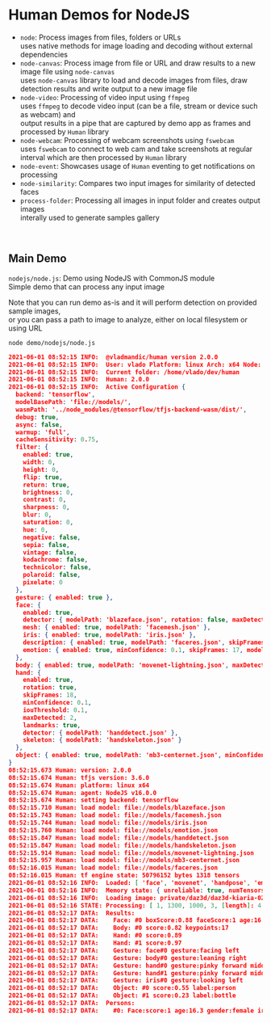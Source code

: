 # Human Demos for NodeJS

- `node`: Process images from files, folders or URLs  
  uses native methods for image loading and decoding without external dependencies  
- `node-canvas`: Process image from file or URL and draw results to a new image file using `node-canvas`  
  uses `node-canvas` library to load and decode images from files, draw detection results and write output to a new image file
- `node-video`: Processing of video input using `ffmpeg`  
  uses `ffmpeg` to decode video input (can be a file, stream or device such as webcam) and  
  output results in a pipe that are captured by demo app as frames and processed by `Human` library
- `node-webcam`: Processing of webcam screenshots using `fswebcam`  
  uses `fswebcam` to connect to web cam and take screenshots at regular interval which are then processed by `Human` library
- `node-event`: Showcases usage of `Human` eventing to get notifications on processing
- `node-similarity`: Compares two input images for similarity of detected faces
- `process-folder`: Processing all images in input folder and creates output images  
  interally used to generate samples gallery  

<br>

## Main Demo

`nodejs/node.js`: Demo using NodeJS with CommonJS module  
Simple demo that can process any input image

Note that you can run demo as-is and it will perform detection on provided sample images,  
or you can pass a path to image to analyze, either on local filesystem or using URL

```shell
node demo/nodejs/node.js
```

```json
2021-06-01 08:52:15 INFO:  @vladmandic/human version 2.0.0
2021-06-01 08:52:15 INFO:  User: vlado Platform: linux Arch: x64 Node: v16.0.0
2021-06-01 08:52:15 INFO:  Current folder: /home/vlado/dev/human
2021-06-01 08:52:15 INFO:  Human: 2.0.0
2021-06-01 08:52:15 INFO:  Active Configuration {
  backend: 'tensorflow',
  modelBasePath: 'file://models/',
  wasmPath: '../node_modules/@tensorflow/tfjs-backend-wasm/dist/',
  debug: true,
  async: false,
  warmup: 'full',
  cacheSensitivity: 0.75,
  filter: {
    enabled: true,
    width: 0,
    height: 0,
    flip: true,
    return: true,
    brightness: 0,
    contrast: 0,
    sharpness: 0,
    blur: 0,
    saturation: 0,
    hue: 0,
    negative: false,
    sepia: false,
    vintage: false,
    kodachrome: false,
    technicolor: false,
    polaroid: false,
    pixelate: 0
  },
  gesture: { enabled: true },
  face: {
    enabled: true,
    detector: { modelPath: 'blazeface.json', rotation: false, maxDetected: 10, skipFrames: 15, minConfidence: 0.2, iouThreshold: 0.1, return: false, enabled: true },
    mesh: { enabled: true, modelPath: 'facemesh.json' },
    iris: { enabled: true, modelPath: 'iris.json' },
    description: { enabled: true, modelPath: 'faceres.json', skipFrames: 16, minConfidence: 0.1 },
    emotion: { enabled: true, minConfidence: 0.1, skipFrames: 17, modelPath: 'emotion.json' }
  },
  body: { enabled: true, modelPath: 'movenet-lightning.json', maxDetected: 1, minConfidence: 0.2 },
  hand: {
    enabled: true,
    rotation: true,
    skipFrames: 18,
    minConfidence: 0.1,
    iouThreshold: 0.1,
    maxDetected: 2,
    landmarks: true,
    detector: { modelPath: 'handdetect.json' },
    skeleton: { modelPath: 'handskeleton.json' }
  },
  object: { enabled: true, modelPath: 'mb3-centernet.json', minConfidence: 0.2, iouThreshold: 0.4, maxDetected: 10, skipFrames: 19 }
}
08:52:15.673 Human: version: 2.0.0
08:52:15.674 Human: tfjs version: 3.6.0
08:52:15.674 Human: platform: linux x64
08:52:15.674 Human: agent: NodeJS v16.0.0
08:52:15.674 Human: setting backend: tensorflow
08:52:15.710 Human: load model: file://models/blazeface.json
08:52:15.743 Human: load model: file://models/facemesh.json
08:52:15.744 Human: load model: file://models/iris.json
08:52:15.760 Human: load model: file://models/emotion.json
08:52:15.847 Human: load model: file://models/handdetect.json
08:52:15.847 Human: load model: file://models/handskeleton.json
08:52:15.914 Human: load model: file://models/movenet-lightning.json
08:52:15.957 Human: load model: file://models/mb3-centernet.json
08:52:16.015 Human: load model: file://models/faceres.json
08:52:16.015 Human: tf engine state: 50796152 bytes 1318 tensors
2021-06-01 08:52:16 INFO:  Loaded: [ 'face', 'movenet', 'handpose', 'emotion', 'centernet', 'faceres', [length]: 6 ]
2021-06-01 08:52:16 INFO:  Memory state: { unreliable: true, numTensors: 1318, numDataBuffers: 1318, numBytes: 50796152 }
2021-06-01 08:52:16 INFO:  Loading image: private/daz3d/daz3d-kiaria-02.jpg
2021-06-01 08:52:16 STATE: Processing: [ 1, 1300, 1000, 3, [length]: 4 ]
2021-06-01 08:52:17 DATA:  Results:
2021-06-01 08:52:17 DATA:    Face: #0 boxScore:0.88 faceScore:1 age:16.3 genderScore:0.97 gender:female emotionScore:0.85 emotion:happy iris:61.05
2021-06-01 08:52:17 DATA:    Body: #0 score:0.82 keypoints:17
2021-06-01 08:52:17 DATA:    Hand: #0 score:0.89
2021-06-01 08:52:17 DATA:    Hand: #1 score:0.97
2021-06-01 08:52:17 DATA:    Gesture: face#0 gesture:facing left
2021-06-01 08:52:17 DATA:    Gesture: body#0 gesture:leaning right
2021-06-01 08:52:17 DATA:    Gesture: hand#0 gesture:pinky forward middlefinger up
2021-06-01 08:52:17 DATA:    Gesture: hand#1 gesture:pinky forward middlefinger up
2021-06-01 08:52:17 DATA:    Gesture: iris#0 gesture:looking left
2021-06-01 08:52:17 DATA:    Object: #0 score:0.55 label:person
2021-06-01 08:52:17 DATA:    Object: #1 score:0.23 label:bottle
2021-06-01 08:52:17 DATA:  Persons:
2021-06-01 08:52:17 DATA:    #0: Face:score:1 age:16.3 gender:female iris:61.05 Body:score:0.82 keypoints:17 LeftHand:no RightHand:yes Gestures:4
```
